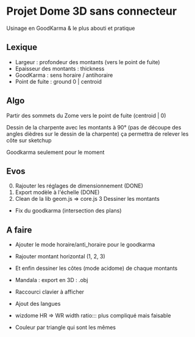 # Projet Dome 3D sans connecteur

Usinage en GoodKarma & le plus abouti et pratique

## Lexique

* Largeur : profondeur des montants (vers le point de fuite)
* Epaisseur des montants : thickness
* GoodKarma : sens horaire / antihoraire
* Point de fuite : ground 0 | centroid

## Algo 

Partir des sommets du Zome vers le point de fuite (centroid | 0)


Dessin de la charpente avec les montants à 90° 
(pas de découpe des angles dièdres sur le dessin de la charpente)
ça permettra de relever les côte sur sketchup


Goodkarma seulement pour le moment

## Evos

0. Rajouter les réglages de dimensionnement (DONE)
1. Export modèle à l'échelle (DONE)
2. Clean de la lib geom.js => core.js
3 Dessiner les montants
* Fix du goodkarma (intersection des plans)

## A faire 


* Ajouter le mode horaire/anti_horaire pour le goodkarma
   
* Rajouter montant horizontal (1, 2, 3)

* Et enfin dessiner les côtes (mode acidome) de chaque montants

* Mandala : export en 3D : .obj
  
* Raccourci clavier à afficher
  

  
* Ajout des langues
  
* wizdome HR => WR width ratio::: plus compliqué mais faisable

* Couleur par triangle qui sont les mêmes
